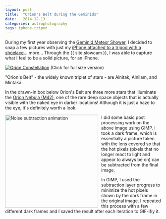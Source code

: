```yaml
---
layout: post
title:  "Orion's Belt during the Geminids"
date:   2014-12-13
categories: astrophotography
tags: iphone-tripod
---
```


During my first year observing the <a href="http://en.wikipedia.org/wiki/Geminids" target="_blank">Geminid Meteor Shower</a>, I decided to snap a few pictures with just my <a href="{% post_url 2015-01-13-iphone-tripod-gear %}">iPhone attached to a tripod with a shoelace</a>....more... Through the {{ site.slowcam }}, I was able to capture what I feel to be a solid picture, for an iPhone.


<a href = "{{ site.baseurl }}/images/orion-constellation/2014-12-13_1.png"><img class="center" alt="Orion Constellation" src="{{ site.baseurl }}/images/orion-constellation/2014-12-13_1s.png" /></a>
<span class = "center">(Click for full size version)</span>

"Orion's Belt" - the widely known triplet of stars - are Alnitak, Alnilam, and Mintaka.

In the drawn-in box below Orion's Belt are three more stars that illuminate the <a href="http://en.wikipedia.org/wiki/Orion_Nebula" target="_blank">Orion Nebula (M42)</a>, one of the rare deep space objects that is actually visible with the naked eye in darker locations! Although it is just a haze to the eye, it's definitely worth a look.

<img style="width:300px; float: left; padding: 0 10px 0 0" alt="Noise subtraction animation" src="{{ site.baseurl }}/images/orion-constellation/noise-subtraction.gif" />
I did some basic post processing work on the above image using GIMP. I took a dark frame, which is essentially a picture taken with the lens covered so that the hot pixels (pixels that no longer react to light and appear to always be on) can be subtracted from the final image.

In GIMP, I used the subtraction layer progress to minimize the hot pixels shown by the dark frame in the original image. I repeated this process with a few different dark frames and I saved the result after each iteration to GIF-ifiy it.
